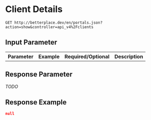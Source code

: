 
# Client Details

```nginx
GET http://betterplace.dev/en/portals.json?action=show&controller=api_v4%2Fclients
```



## Input Parameter

<table>
  <tr>
    <th>Parameter</th>
    <th>Example</th>
    <th>Required/Optional</th>
    <th>Description</th>
  </tr>
</table>

## Response Parameter

*TODO*

## Response Example

```json
null
```

